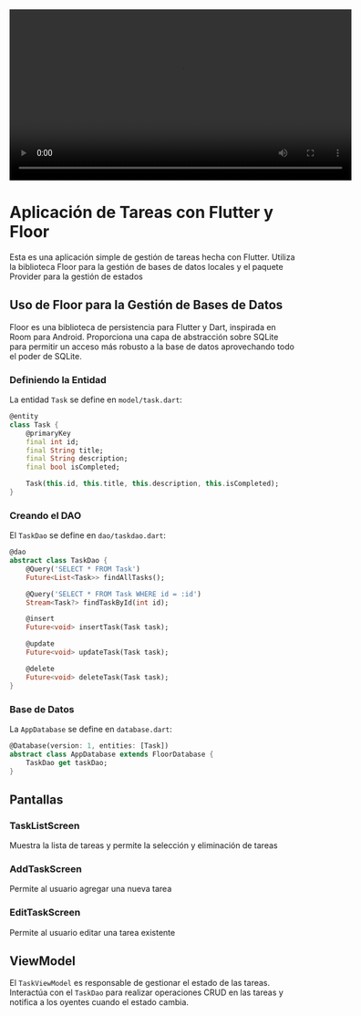 <video src="./testeoapp.webm" controls width="600">
  Tu navegador no soporta la etiqueta de video
</video>


# Aplicación de Tareas con Flutter y Floor

Esta es una aplicación simple de gestión de tareas hecha con Flutter. Utiliza la biblioteca Floor para la gestión de bases de datos locales y el paquete Provider para la gestión de estados

## Uso de Floor para la Gestión de Bases de Datos

Floor es una biblioteca de persistencia para Flutter y Dart, inspirada en Room para Android. Proporciona una capa de abstracción sobre SQLite para permitir un acceso más robusto a la base de datos aprovechando todo el poder de SQLite.

### Definiendo la Entidad

La entidad `Task` se define en `model/task.dart`:

```dart
@entity
class Task {
    @primaryKey
    final int id;
    final String title;
    final String description;
    final bool isCompleted;

    Task(this.id, this.title, this.description, this.isCompleted);
}
```

### Creando el DAO

El `TaskDao` se define en `dao/taskdao.dart`:

```dart
@dao
abstract class TaskDao {
    @Query('SELECT * FROM Task')
    Future<List<Task>> findAllTasks();

    @Query('SELECT * FROM Task WHERE id = :id')
    Stream<Task?> findTaskById(int id);

    @insert
    Future<void> insertTask(Task task);

    @update
    Future<void> updateTask(Task task);

    @delete
    Future<void> deleteTask(Task task);
}
```

### Base de Datos

La `AppDatabase` se define en `database.dart`:

```dart
@Database(version: 1, entities: [Task])
abstract class AppDatabase extends FloorDatabase {
    TaskDao get taskDao;
}
```


## Pantallas

### TaskListScreen

Muestra la lista de tareas y permite la selección y eliminación de tareas

### AddTaskScreen

Permite al usuario agregar una nueva tarea

### EditTaskScreen

Permite al usuario editar una tarea existente

## ViewModel

El `TaskViewModel` es responsable de gestionar el estado de las tareas. Interactúa con el `TaskDao` para realizar operaciones CRUD en las tareas y notifica a los oyentes cuando el estado cambia.